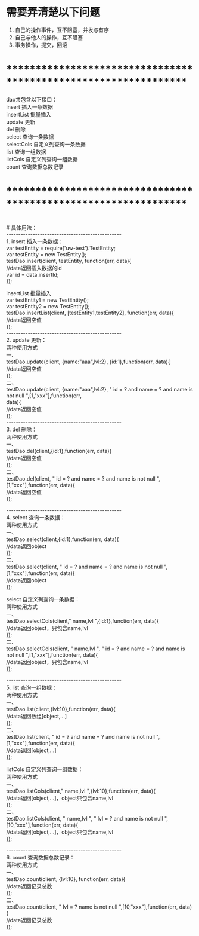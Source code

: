 # 需要弄清楚以下问题
1. 自己的操作事件，互不阻塞，并发与有序
2. 自己与他人的操作，互不阻塞
3. 事务操作，提交，回滚
# ***************************************************************<br>
dao共包含以下接口：<br>
insert  插入一条数据<br>
insertList  批量插入<br>
update  更新<br>
del   删除<br>
select  查询一条数据<br>
selectCols  自定义列查询一条数据<br>
list    查询一组数据<br>
listCols 自定义列查询一组数据<br>
count   查询数据总数记录<br>
# ***************************************************************<br>
<br>
# 具体用法：<br>
------------------------------------------------<br>
1. insert   插入一条数据：<br>
var testEntity = require('uw-test').TestEntity;<br>
var testEntity = new TestEntity();<br>
testDao.insert(client, testEntity, function(err, data){<br>
    //data返回插入数据的id<br>
    var id = data.insertId;<br>
});<br>

insertList  批量插入<br>
var testEntity1 = new TestEntity();<br>
var testEntity2 = new TestEntity();<br>
testDao.insertList(client, [testEntity1,testEntity2], function(err, data){<br>
    //data返回空值<br>
});<br>
------------------------------------------------<br>
2. update  更新：<br>
两种使用方式<br>
一、<br>
testDao.update(client, {name:"aaa",lvl:2}, {id:1},function(err, data){<br>
    //data返回空值<br>
});<br>
二、<br>
testDao.update(client, {name:"aaa",lvl:2}, " id = ? and name = ? and name is not null ",[1,"xxx"],function(err,<br> data){<br>
    //data返回空值<br>
});<br>
------------------------------------------------<br>
3. del   删除：<br>
两种使用方式<br>
一、<br>
testDao.del(client,{id:1},function(err, data){<br>
    //data返回空值<br>
});<br>
二、<br>
testDao.del(client,  " id = ? and name = ? and name is not null ",[1,"xxx"],function(err, data){<br>
    //data返回空值<br>
});<br>

------------------------------------------------<br>
4. select  查询一条数据：<br>
两种使用方式<br>
一、<br>
testDao.select(client,{id:1},function(err, data){<br>
    //data返回object<br>
});<br>
二、<br>
testDao.select(client,  " id = ? and name = ? and name is not null ",[1,"xxx"],function(err, data){<br>
    //data返回object<br>
});<br>

select  自定义列查询一条数据：<br>
两种使用方式<br>
一、<br>
testDao.selectCols(client," name,lvl ",{id:1},function(err, data){<br>
    //data返回object，只包含name,lvl<br>
});<br>
二、<br>
testDao.selectCols(client, " name,lvl ", " id = ? and name = ? and name is not null ",[1,"xxx"],function(err, data){<br>
    //data返回object，只包含name,lvl<br>
});<br>

------------------------------------------------<br>
5. list  查询一组数据：<br>
两种使用方式<br>
一、<br>
testDao.list(client,{lvl:10},function(err, data){<br>
    //data返回数组[object,...]<br>
});<br>
二、<br>
testDao.list(client,  " id = ? and name = ? and name is not null ",[1,"xxx"],function(err, data){<br>
    //data返回[object,...]<br>
});<br>

listCols  自定义列查询一组数据：<br>
两种使用方式<br>
一、<br>
testDao.listCols(client," name,lvl ",{lvl:10},function(err, data){<br>
    //data返回[object,...]，object只包含name,lvl<br>
});<br>
二、<br>
testDao.listCols(client, " name,lvl ", " lvl = ? and name is not null ",[10,"xxx"],function(err, data){<br>
    //data返回[object,...]，object只包含name,lvl<br>
});<br>

------------------------------------------------<br>
6. count   查询数据总数记录：<br>
两种使用方式<br>
一、<br>
testDao.count(client, {lvl:10}, function(err, data){<br>
    //data返回记录总数<br>
});<br>
二、<br>
testDao.count(client, " lvl = ?  name is not null ",[10,"xxx"],function(err, data){<br>
    //data返回记录总数<br>
});<br>